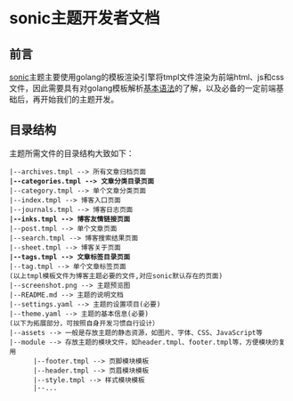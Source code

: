 # sonic主题开发者文档

## 前言

[sonic](https://github.com/go-sonic/sonic)主题主要使用golang的模板渲染引擎将tmpl文件渲染为前端html、js和css文件，因此需要具有对golang模板解析[基本语法](https://pkg.go.dev/html/template)的了解，以及必备的一定前端基础后，再开始我们的主题开发。

## 目录结构

主题所需文件的目录结构大致如下：

<pre><code>|--archives.tmpl --> 所有文章归档页面
<strong>|--categories.tmpl --> 文章分类目录页面
</strong>|--category.tmpl --> 单个文章分类页面
|--index.tmpl --> 博客入口页面
|--journals.tmpl --> 博客日志页面
<strong>|--inks.tmpl --> 博客友情链接页面
</strong>|--post.tmpl --> 单个文章页面
|--search.tmpl --> 博客搜索结果页面
|--sheet.tmpl --> 博客关于页面
<strong>|--tags.tmpl --> 文章标签目录页面
</strong>|--tag.tmpl --> 单个文章标签页面
(以上tmpl模板文件为博客主题必要的文件,对应sonic默认存在的页面)
|--screenshot.png --> 主题预览图  
|--README.md --> 主题的说明文档  
|--settings.yaml --> 主题的设置项目(必要)  
|--theme.yaml --> 主题的基本信息(必要)
(以下为拓展部分，可按照自身开发习惯自行设计）
|--assets --> 一般是存放主题的静态资源，如图片、字体、CSS、JavaScript等  
|--module --> 存放主题的模块文件，如header.tmpl、footer.tmpl等，方便模块的复用  
      |--footer.tmpl --> 页脚模块模板  
      |--header.tmpl --> 页眉模块模板  
      |--style.tmpl --> 样式模块模板  
      |--...  
</code></pre>

